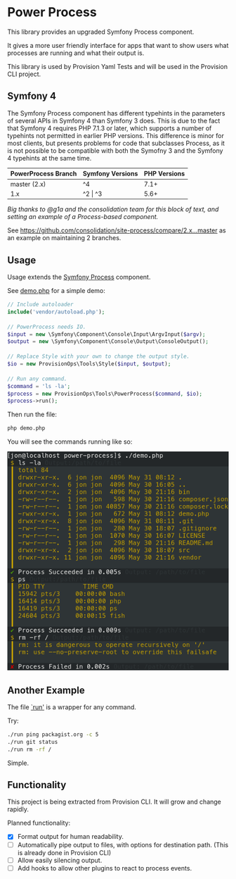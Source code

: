 # Power Process

This library provides an upgraded Symfony Process component.

It gives a more user friendly interface for apps that want to show users what processes are running and what their output is.

This library is used by Provision Yaml Tests and will be used in the Provision CLI project.

## Symfony 4	

The Symfony Process component has different typehints in the parameters of several APIs in Symfony 4 than Symfony 3 does. This is due to the fact that Symfony 4 requires PHP 7.1.3 or later, which supports a number of typehints not permitted in earlier PHP versions. This difference is minor for most clients, but presents problems for code that subclasses Process, as it is not possible to be compatible with both the Symofny 3 and the Symfony 4 typehints at the same time.	

| PowerProcess Branch | Symfony Versions | PHP Versions
| ------------ | ---------------- | ------------
| master (2.x) | ^4               | 7.1+
| 1.x          | ^2 \| ^3         | 5.6+

*Big thanks to @g1a and the consolidation team for this block of text, and setting an example of a Process-based component.*

See https://github.com/consolidation/site-process/compare/2.x...master as an example on maintaining 2 branches.

## Usage

Usage extends the [Symfony Process](https://symfony.com/doc/current/components/process.html) component.

See [demo.php](demo.php) for a simple demo:

```php
// Include autoloader
include('vendor/autoload.php');

// PowerProcess needs IO.
$input = new \Symfony\Component\Console\Input\ArgvInput($argv);
$output = new \Symfony\Component\Console\Output\ConsoleOutput();

// Replace Style with your own to change the output style.
$io = new ProvisionOps\Tools\Style($input, $output);

// Run any command.
$command = 'ls -la';
$process = new ProvisionOps\Tools\PowerProcess($command, $io);
$process->run();
```

Then run the file:

```bash
php demo.php
```

You will see the commands running like so:

![Demo.php Output](assets/demo.png)

## Another Example

The file [`run'](run) is a wrapper for any command. 

Try:

```bash
./run ping packagist.org -c 5
./run git status
./run rm -rf /
```

Simple.

## Functionality

This project is being extracted from Provision CLI. It will grow and change rapidly.

Planned functionality:

- [x] Format output for human readability.
- [ ] Automatically pipe output to files, with options for destination path. (This is already done in Provision CLI)
- [ ] Allow easily silencing output.
- [ ] Add hooks to allow other plugins to react to process events.
